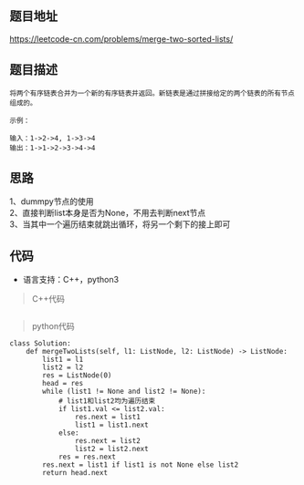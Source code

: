 ## 题目地址
https://leetcode-cn.com/problems/merge-two-sorted-lists/

## 题目描述
```
将两个有序链表合并为一个新的有序链表并返回。新链表是通过拼接给定的两个链表的所有节点组成的。 

示例：

输入：1->2->4, 1->3->4
输出：1->1->2->3->4->4

```
## 思路
1、dummpy节点的使用  
2、直接判断list本身是否为None，不用去判断next节点  
3、当其中一个遍历结束就跳出循环，将另一个剩下的接上即可

## 代码
* 语言支持：C++，python3
> C++代码
```c++

```
> python代码
```
class Solution:
    def mergeTwoLists(self, l1: ListNode, l2: ListNode) -> ListNode:
        list1 = l1
        list2 = l2
        res = ListNode(0)
        head = res
        while (list1 != None and list2 != None):      
            # list1和list2均为遍历结束
            if list1.val <= list2.val:
                res.next = list1
                list1 = list1.next
            else:
                res.next = list2
                list2 = list2.next
            res = res.next
        res.next = list1 if list1 is not None else list2
        return head.next  
```
